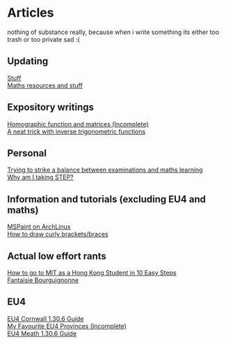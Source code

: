 # Articles

nothing of substance really, because when i write something its either too trash or too private sad :\(
## Updating
[Stuff](horror.md) \
[Maths resources and stuff](maths.md) 
## Expository writings
[Homographic function and matrices (Incomplete)](homographic_matrices.md) \
[A neat trick with inverse trigonometric functions](arctan.md) 
## Personal
[Trying to strike a balance between examinations and maths learning](mathsdseplan.md) \
[Why am I taking STEP?](whystep.md)

## Information and tutorials (excluding EU4 and maths)
[MSPaint on ArchLinux](mspaint.md) \
[How to draw curly brackets/braces](curlybrackets.md)

## Actual low effort rants
[How to go to MIT as a Hong Kong Student in 10 Easy Steps](mit.md) \
[Fantaisie Bourguignonne](bourgogne.md)
## EU4
[EU4 Cornwall 1.30.6 Guide](pirateeu4.md)\
[My Favourite EU4 Provinces (Incomplete)](favouriteeu4province.md) \
[EU4 Meath 1.30.6 Guide](meath30guide.md)